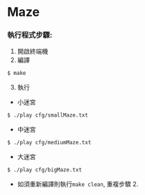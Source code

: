 # Maze
### 執行程式步驟:<br>
1. 開啟終端機
2. 編譯
```bash
$ make
```
3. 執行
* 小迷宮
```bash
$ ./play cfg/smallMaze.txt
```
* 中迷宮
```bash
$ ./play cfg/mediumMaze.txt
```
* 大迷宮
```bash
$ ./play cfg/bigMaze.txt
```
* 如須重新編譯則執行```make clean```, 重複步驟 2.
